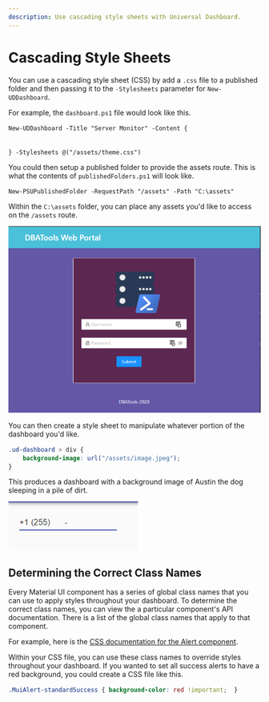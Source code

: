 ```yaml
---
description: Use cascading style sheets with Universal Dashboard.
---
```


# Cascading Style Sheets

You can use a cascading style sheet \(CSS\) by add a `.css` file to a published folder and then passing it to the `-Stylesheets` parameter for `New-UDDashboard`.

For example, the `dashboard.ps1` file would look like this.

```text
New-UDDashboard -Title "Server Monitor" -Content {


} -Stylesheets @("/assets/theme.css")
```

You could then setup a published folder to provide the assets route. This is what the contents of `publishedFolders.ps1` will look like.

```text
New-PSUPublishedFolder -RequestPath "/assets" -Path "C:\assets"
```

Within the `C:\assets` folder, you can place any assets you'd like to access on the `/assets` route.

![Assets folder](../../../.gitbook/assets/image%20%28164%29.png)

You can then create a style sheet to manipulate whatever portion of the dashboard you'd like.

```css
.ud-dashboard > div {
    background-image: url("/assets/image.jpeg");
}
```

This produces a dashboard with a background image of Austin the dog sleeping in a pile of dirt.

![](../../../.gitbook/assets/image%20%28165%29.png)

## Determining the Correct Class Names

Every Material UI component has a series of global class names that you can use to apply styles throughout your dashboard. To determine the correct class names, you can view the a particular component's API documentation. There is a list of the global class names that apply to that component.

For example, here is the [CSS documentation for the Alert component](https://material-ui.com/api/alert/#css).

Within your CSS file, you can use these class names to override styles throughout your dashboard. If you wanted to set all success alerts to have a red background, you could create a CSS file like this.

```css
.MuiAlert-standardSuccess { background-color: red !important;  }
```

